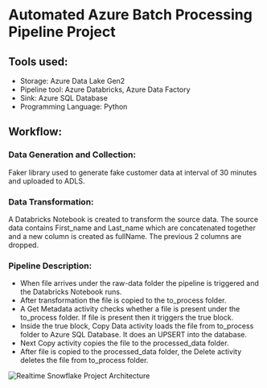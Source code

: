 # Automated Azure Batch Processing Pipeline Project

## Tools used:

- Storage: Azure Data Lake Gen2
- Pipeline tool: Azure Databricks, Azure Data Factory
- Sink: Azure SQL Database
- Programming Language: Python

## Workflow:

### Data Generation and Collection:

Faker library used to generate fake customer data at interval of 30 minutes and uploaded to ADLS. 

### Data Transformation:

A Databricks Notebook is created to transform the source data. The source data contains First_name and Last_name which are concatenated together and a new column is created as fullName. The previous 2 columns are dropped. 


### Pipeline Description:

- When file arrives under the raw-data folder the pipeline is triggered and the Databricks Notebook runs.
- After transformation the file is copied to the to_process folder.
- A Get Metadata activity checks whether a file is present under the to_process folder. If file is present then it triggers the true block.
- Inside the true block, Copy Data activity loads the file from to_process folder to Azure SQL Database. It does an UPSERT into the database.
- Next Copy activity copies the file to the processed_data folder.
- After file is copied to the processed_data folder, the Delete activity deletes the file from to_process folder.



![Realtime Snowflake Project Architecture](https://github.com/aritrasarkar99/realtime-snowflake-project/blob/main/images/pipeline.jpg)













